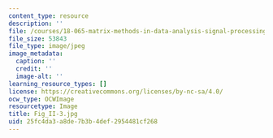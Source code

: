 ```yaml
---
content_type: resource
description: ''
file: /courses/18-065-matrix-methods-in-data-analysis-signal-processing-and-machine-learning-spring-2018/25fc4da3a8de7b3b4def2954481cf268_Fig_II-3.jpg
file_size: 53843
file_type: image/jpeg
image_metadata:
  caption: ''
  credit: ''
  image-alt: ''
learning_resource_types: []
license: https://creativecommons.org/licenses/by-nc-sa/4.0/
ocw_type: OCWImage
resourcetype: Image
title: Fig_II-3.jpg
uid: 25fc4da3-a8de-7b3b-4def-2954481cf268
---
```

